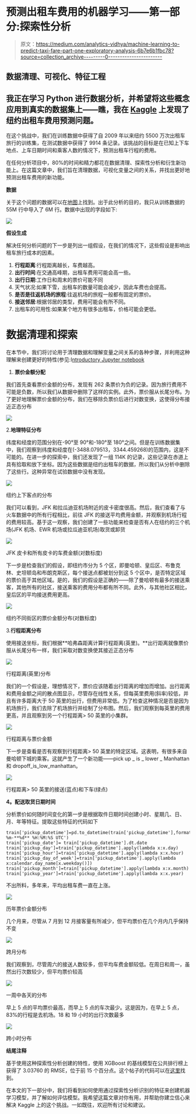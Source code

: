 # 预测出租车费用的机器学习——第一部分:探索性分析

> 原文：<https://medium.com/analytics-vidhya/machine-learning-to-predict-taxi-fare-part-one-exploratory-analysis-6b7e6b1fbc78?source=collection_archive---------0----------------------->

## 数据清理、可视化、特征工程

## **我正在学习 Python 进行数据分析，并希望将这些概念应用到真实的数据集上——瞧，我在** [**Kaggle**](https://www.kaggle.com/) **上发现了纽约出租车费用预测问题。**

在这个挑战中，我们在训练数据中获得了自 2009 年以来纽约 5500 万次出租车旅行的训练集，在测试数据中获得了 9914 条记录。该挑战的目标是在已知上下车地点、上车日期时间和乘客人数的情况下，预测出租车行程的费用。

在任何分析项目中，80%的时间和精力都花在数据清理、探索性分析和衍生新功能上。在这篇文章中，我们旨在清理数据，可视化变量之间的关系，并找出更好地预测出租车费用的新功能。

**数据**

关于这个问题的数据可以在[地图](https://www.kaggle.com/c/new-york-city-taxi-fare-prediction/data)上找到。出于此分析的目的，我只从训练数据的 55M 行中导入了 6M 行。数据中出现的字段如下:

![](img/affd803645a7007dab696fc385690d17.png)

**假设生成**

解决任何分析问题的下一步是列出一组假设，在我们的情况下，这些假设是影响出租车旅行成本的因素。

1.  **行程距离**:行程距离越长，车费越高。
2.  **出行时间**:在交通高峰期，出租车费用可能会高一些。
3.  **出行日期**:工作日和周末的票价可能不同
4.  天气状况:如果下雪，出租车的数量可能会减少，因此车费也会提高。
5.  **是否是往返机场的旅程**:往返机场的旅程一般都有固定的票价。
6.  **接送邻居**:根据邻居的类型，费用可能会有所不同。
7.  出租车的可用性:如果某个地方有很多出租车，价格可能会更低。

# **数据清理和探索**

在本节中，我们将讨论用于清理数据和理解变量之间关系的各种步骤，并利用这种理解来创建更好的特性(参见:I[ntroductory Jupyter notebook](https://www.kaggle.com/aiswaryaramachandran/eda-and-feature-engineering)

1.  **票价金额分配**

我们首先查看票价金额的分布，发现有 262 条票价为负的记录。因为旅行费用不可能是负数，所以我们从数据中删除了这样的实例。此外，票价服从长尾分布。为了更好地理解票价金额的分布，我们在移除负票价后进行对数变换，这使得分布接近正态分布

![](img/26b2b7d073d59c23c3c251a75a9f350a.png)

2.**地理特征分布**

纬度和经度的范围分别在-90°至 90°和-180°至 180°之间。但是在训练数据集中，我们观察到纬度和经度在(-3488.079513，3344.459268)的范围内，这是不可能的。在进一步的探索中，我们还发现了一组 114K 的记录，这些记录在赤道上具有拾取和放下坐标。因为这些数据是纽约出租车的数据，所以我们从分析中删除了这些行。这种异常在试验数据中没有发现。

![](img/74aa212bcea526c11b4d7168d44d4808.png)

纽约上下客点的分布

我们可以看到，JFK 和拉瓜迪亚机场附近的皮卡密度很高。然后，我们查看了与火车数据中的所有行程相比，前往 JFK 的接送平均费用金额，并观察到机场行程的费用较高。基于这一观察，我们创建了一些功能来检查是否有人在纽约的三个机场(JFK 机场、EWR 机场或拉瓜迪亚机场)取货或卸货

![](img/c9ef0841686f18311f2747e8d0c4c4bf.png)

JFK 皮卡和所有皮卡的车费金额(对数标度)

下一步是检查我们的假设，即纽约市分为 5 个区，即曼哈顿、皇后区、布鲁克林、史坦顿岛和布朗克斯区，每个接送点都被划分到这 5 个区中，是否特定区域的票价高于其他区域。是的，我们的假设是正确的——除了曼哈顿有最多的接送乘客，其他所有的社区，接送乘客的费用分布都有所不同。此外，与其他社区相比，皇后区的平均接送费用更高。

![](img/4bf82c775ffc3884f450a0737150a913.png)

纽约不同街区的票价金额分布(对数标度)

3.**行程距离分布**

使用接送坐标，我们根据**哈弗森距离计算行程距离(英里)。**出行距离就像票价服从长尾分布一样，我们采取对数变换使其接近正态分布

![](img/4598f23e19598ab12bf35aa0d3ae90b6.png)

行程距离(英里)分布

我们的一个假设是，理想情况下，票价应该随着出行距离的增加而增加。出行距离和费用金额之间的散点图显示，尽管存在线性关系，但每英里费用(斜率)较低，并且有许多距离大于 50 英里的出行，但费用非常低。为了检查这种情况是否是因为机场旅行，我们去除了机场旅行并绘制了分布图。然后，我们观察到每英里的费用更高，并且观察到另一个行程距离> 50 英里的小集群。

![](img/c9e9f4817d5ab5052855ad1d925939e1.png)

行程距离与票价金额

下一步是查看是否有观察到行程距离> 50 英里的特定区域。这表明，有很多来自曼哈顿下城的乘客。这就产生了一个新功能——pick up _ is _ lower _ Manhattan 和 dropoff_is_low_manhattan。

![](img/4e8dbe31c1377c13a5a04e6267fc5da7.png)

行程距离> 50 英里的接送(蓝点)和下车(绿点)

**4。配送取货日期时间**

分析票价如何随时间变化的第一步是根据取件日期时间创建小时、星期几、日、月、年等特征。提取这些特征的代码如下

```
train['pickup_datetime']=pd.to_datetime(train['pickup_datetime'],format='%Y-%m-**%d** %H:%M:%S UTC')
train['pickup_date']= train['pickup_datetime'].dt.date
train['pickup_day']=train['pickup_datetime'].apply(lambda x:x.day)
train['pickup_hour']=train['pickup_datetime'].apply(lambda x:x.hour)
train['pickup_day_of_week']=train['pickup_datetime'].apply(lambda x:calendar.day_name[x.weekday()])
train['pickup_month']=train['pickup_datetime'].apply(lambda x:x.month)
train['pickup_year']=train['pickup_datetime'].apply(lambda x:x.year)
```

不出所料，多年来，平均出租车费一直在上涨。

![](img/dde88dbf1693914153c471e832a65575.png)

历年票价金额分布

几个月来，尽管从 7 月到 12 月接客量有所减少，但平均票价在几个月内几乎保持不变

![](img/6ccaa7b2b7860bcf81d7809041637956.png)

跨月分布

我们观察到，尽管周六的接送人数较多，但平均车费金额较低。在周日和周一，虽然出行次数较少，但平均票价较高

![](img/a8fd1028775c28b44a01deda18f03c55.png)

一周中各天的分布

早上 5 点的平均票价最高，而早上 5 点的车次最少。这是因为，在早上 5 点，83%的行程是去机场。18 和 19 小时的出行次数最多

![](img/72a7c8d096cab80a86a8d64b2e7d4b8a.png)

跨小时分布

**结尾注释**

基于使用这种探索性分析创建的特性，使用 XGBoost 的基线模型在公共排行榜上获得了 3.03760 的 RMSE，位于前 15 个百分点。这个帖子的代码可以在[这里](https://www.kaggle.com/aiswaryaramachandran/eda-and-feature-engineering)找到。

在本文的下一部分中，我们将看到如何使用通过探索性分析识别的特征来创建机器学习模型，并了解如何评估模型。我希望这篇文章对你有用，并帮助你建立信心来解决 Kaggle 上的这个挑战。一如既往，欢迎所有讨论和建议。